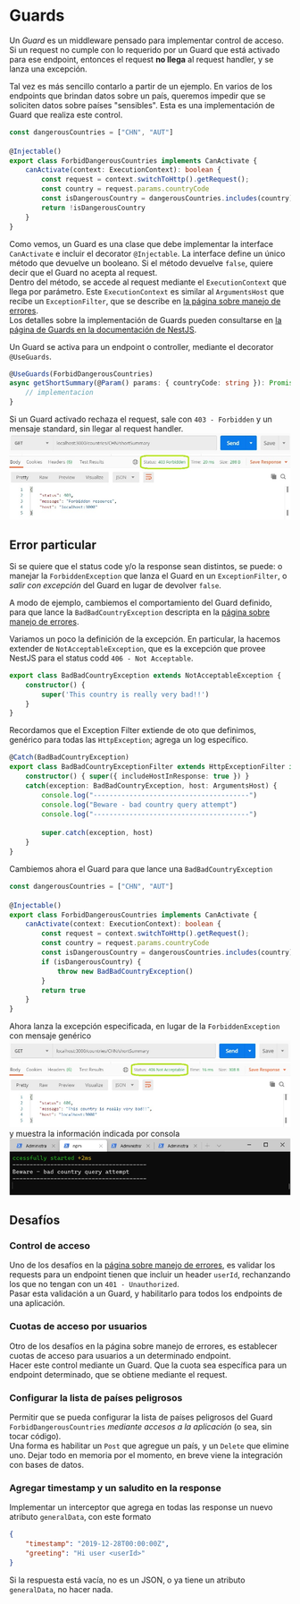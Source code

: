 # Guards

Un _Guard_ es un middleware pensado para implementar control de acceso. Si un request no cumple con lo requerido por un Guard que está activado para ese endpoint, entonces el request **no llega** al request handler, y se lanza una excepción.

Tal vez es más sencillo contarlo a partir de un ejemplo. En varios de los endpoints que brindan datos sobre un país, queremos impedir que se soliciten datos sobre países "sensibles".
Esta es una implementación de Guard que realiza este control.
``` typescript
const dangerousCountries = ["CHN", "AUT"]

@Injectable()
export class ForbidDangerousCountries implements CanActivate {
    canActivate(context: ExecutionContext): boolean {
        const request = context.switchToHttp().getRequest();
        const country = request.params.countryCode
        const isDangerousCountry = dangerousCountries.includes(country)
        return !isDangerousCountry
    }
}
``` 
Como vemos, un Guard es una clase que debe implementar la interface `CanActivate` e incluir el decorator `@Injectable`. La interface define un único método que devuelve un booleano. Si el método devuelve `false`, quiere decir que el Guard no acepta al request.  
Dentro del método, se accede al request mediante el `ExecutionContext` que llega por parámetro. Este `ExecutionContext` es similar al `ArgumentsHost` que recibe un `ExceptionFilter`, que se describe en [la página sobre manejo de errores](./manejo-de-errores.md).  
Los detalles sobre la implementación de Guards pueden consultarse en [la página de Guards en la documentación de NestJS](https://docs.nestjs.com/guards).

Un Guard se activa para un endpoint o controller, mediante el decorator `@UseGuards`.
``` typescript
@UseGuards(ForbidDangerousCountries)
async getShortSummary(@Param() params: { countryCode: string }): Promise<CountryShortSummary> {
    // implementacion
}
```

Si un Guard activado rechaza el request, sale con `403 - Forbidden` y un mensaje standard, sin llegar al request handler.
![error con guard que devuelve false](./images/guard-standard-error.jpg)

## Error particular

Si se quiere que el status code y/o la response sean distintos, se puede: o manejar la `ForbiddenException` que lanza el Guard en un `ExceptionFilter`, o _salir con excepción_ del Guard en lugar de devolver `false`.

A modo de ejemplo, cambiemos el comportamiento del Guard definido, para que lance la `BadBadCountryException` descripta en la [página sobre manejo de errores](./manejo-de-errores.md).

Variamos un poco la definición de la excepción. En particular, la hacemos extender de `NotAcceptableException`, que es la excepción que provee NestJS para el status codd `406 - Not Acceptable`.
``` typescript
export class BadBadCountryException extends NotAcceptableException {
    constructor() {
        super('This country is really very bad!!')
    }
}
```

Recordamos que el Exception Filter extiende de oto que definimos, genérico para todas las `HttpException`; agrega un log específico.
``` typescript
@Catch(BadBadCountryException)
export class BadBadCountryExceptionFilter extends HttpExceptionFilter implements ExceptionFilter<BadBadCountryException> {
    constructor() { super({ includeHostInResponse: true }) }
    catch(exception: BadBadCountryException, host: ArgumentsHost) {
        console.log("---------------------------------------")
        console.log("Beware - bad country query attempt")
        console.log("---------------------------------------")

        super.catch(exception, host)
    }
}
```

Cambiemos ahora el Guard para que lance una `BadBadCountryException`
``` typescript
const dangerousCountries = ["CHN", "AUT"]

@Injectable()
export class ForbidDangerousCountries implements CanActivate {
    canActivate(context: ExecutionContext): boolean {
        const request = context.switchToHttp().getRequest();
        const country = request.params.countryCode
        const isDangerousCountry = dangerousCountries.includes(country)
        if (isDangerousCountry) {
            throw new BadBadCountryException()
        }
        return true
    }
}
``` 

Ahora lanza la excepción especificada, en lugar de la `ForbiddenException` con mensaje genérico
![error con guard que que lanza excepción específica](./images/guard-custom-error.jpg)
y muestra la información indicada por consola
![consola con guard que que lanza excepción específica](./images/guard-custom-error-console.jpg)


## Desafíos

### Control de acceso
Uno de los desafíos en la [página sobre manejo de errores](./manejo-de-errores.md), es validar los requests para un endpoint tienen que incluir un header `userId`, rechanzando los que no tengan con un `401 - Unauthorized`.  
Pasar esta validación a un Guard, y habilitarlo para todos los endpoints de una aplicación.

### Cuotas de acceso por usuarios
Otro de los desafíos en la página sobre manejo de errores, es establecer cuotas de acceso para usuarios a un determinado endpoint.  
Hacer este control mediante un Guard. Que la cuota sea específica para un endpoint determinado, que se obtiene mediante el request.

### Configurar la lista de países peligrosos
Permitir que se pueda configurar la lista de países peligrosos del Guard `ForbidDangerousCountries` _mediante accesos a la aplicación_ (o sea, sin tocar código).  
Una forma es habilitar un `Post` que agregue un país, y un `Delete` que elimine uno. Dejar todo en memoria por el momento, en breve viene la integración con bases de datos.

### Agregar timestamp y un saludito en la response
Implementar un interceptor que agrega en todas las response un nuevo atributo `generalData`, con este formato
``` json
{ 
    "timestamp": "2019-12-28T00:00:00Z",
    "greeting": "Hi user <userId>"
}
```
Si la respuesta está vacía, no es un JSON, o ya tiene un atributo `generalData`, no hacer nada.


